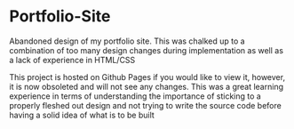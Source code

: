# Portfolio-Site
 Abandoned design of my portfolio site. This was chalked up to a combination of too many design changes during implementation as well as a lack of experience in HTML/CSS

This project is hosted on Github Pages if you would like to view it, however, it is now obsoleted and will not see any changes. This was a great learning experience in terms of understanding the importance of sticking to a properly fleshed out design and not trying to write the source code before having a solid idea of what is to be built
